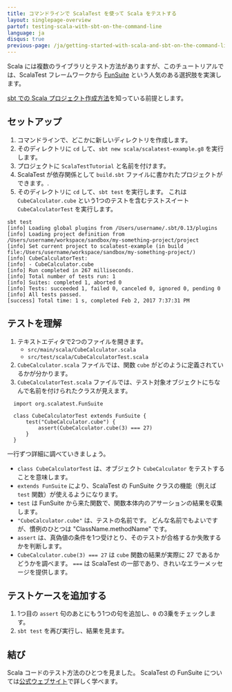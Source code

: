 ```yaml
---
title: コマンドラインで ScalaTest を使って Scala をテストする
layout: singlepage-overview
partof: testing-scala-with-sbt-on-the-command-line
language: ja
disqus: true
previous-page: /ja/getting-started-with-scala-and-sbt-on-the-command-line
---
```


Scala には複数のライブラリとテスト方法がありますが、このチュートリアルでは、ScalaTest フレームワークから [FunSuite](https://www.scalatest.org/getting_started_with_fun_suite) という人気のある選択肢を実演します。

[sbt での Scala プロジェクト作成方法](/getting-started/sbt-track/getting-started-with-scala-and-sbt-on-the-command-line.html)を知っている前提とします。

## セットアップ
1. コマンドラインで、どこかに新しいディレクトリを作成します。
1. そのディレクトリに `cd` して、`sbt new scala/scalatest-example.g8` を実行します。
1. プロジェクトに `ScalaTestTutorial` と名前を付けます。
1. ScalaTest が依存関係として `build.sbt` ファイルに書かれたプロジェクトができます。.
1. そのディレクトリに `cd` して、`sbt test` を実行します。
   これは `CubeCalculator.cube` という1つのテストを含むテストスイート `CubeCalculatorTest` を実行します。

```
sbt test
[info] Loading global plugins from /Users/username/.sbt/0.13/plugins
[info] Loading project definition from /Users/username/workspace/sandbox/my-something-project/project
[info] Set current project to scalatest-example (in build file:/Users/username/workspace/sandbox/my-something-project/)
[info] CubeCalculatorTest:
[info] - CubeCalculator.cube
[info] Run completed in 267 milliseconds.
[info] Total number of tests run: 1
[info] Suites: completed 1, aborted 0
[info] Tests: succeeded 1, failed 0, canceled 0, ignored 0, pending 0
[info] All tests passed.
[success] Total time: 1 s, completed Feb 2, 2017 7:37:31 PM
```

## テストを理解
1. テキストエディタで2つのファイルを開きます。
    * `src/main/scala/CubeCalculator.scala`
    * `src/test/scala/CubeCalculatorTest.scala`
1. `CubeCalculator.scala` ファイルでは、関数 `cube` がどのように定義されているかが分かります。
1. `CubeCalculatorTest.scala` ファイルでは、テスト対象オブジェクトにちなんで名前を付けられたクラスが見えます。

```
  import org.scalatest.FunSuite

  class CubeCalculatorTest extends FunSuite {
      test("CubeCalculator.cube") {
          assert(CubeCalculator.cube(3) === 27)
      }
  }
```

一行ずつ詳細に調べていきましょう。

* `class CubeCalculatorTest` は、オブジェクト `CubeCalculator` をテストすることを意味します。
* `extends FunSuite` により、ScalaTest の FunSuite クラスの機能（例えば `test` 関数）が使えるようになります。
* `test` は FunSuite から来た関数で、関数本体内のアサーションの結果を収集します。
* `"CubeCalculator.cube"` は、テストの名前です。
  どんな名前でもよいですが、慣例のひとつは "ClassName.methodName" です。
* `assert` は、真偽値の条件を1つ受けとり、そのテストが合格するか失敗するかを判断します。
* `CubeCalculator.cube(3) === 27` は `cube` 関数の結果が実際に 27 であるかどうかを調べます。
  `===` は ScalaTest の一部であり、きれいなエラーメッセージを提供します。

## テストケースを追加する
1. 1つ目の `assert` 句のあとにもう1つの句を追加し、`0` の3乗をチェックします。
1. `sbt test` を再び実行し、結果を見ます。

## 結び
Scala コードのテスト方法のひとつを見ました。
ScalaTest の FunSuite については[公式ウェブサイト](https://www.scalatest.org/getting_started_with_fun_suite)で詳しく学べます。
